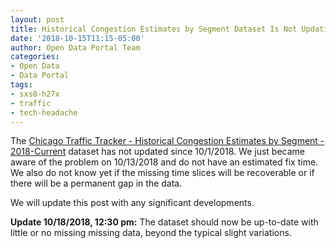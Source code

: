 ```yaml
---
layout: post
title: Historical Congestion Estimates by Segment Dataset Is Not Updating - Resolved
date: '2018-10-15T11:15-05:00'
author: Open Data Portal Team
categories:
- Open Data
- Data Portal
tags:
- sxs8-h27x
- traffic
- tech-headache
---
```

The [Chicago Traffic Tracker - Historical Congestion Estimates by Segment - 2018-Current](https://data.cityofchicago.org/d/sxs8-h27x) dataset has not updated since 10/1/2018. We just became aware of the problem on 10/13/2018 and do not have an estimated fix time. We also do not know yet if the missing time slices will be recoverable or if there will be a permanent gap in the data.

We will update this post with any significant developments.

**Update 10/18/2018, 12:30 pm:** The dataset should now be up-to-date with little or no missing missing data, beyond the typical slight variations.
